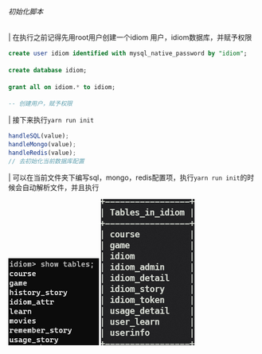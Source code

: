 ###### 初始化脚本

| 在执行之前记得先用root用户创建一个idiom 用户，idiom数据库，并赋予权限

```sql
create user idiom identified with mysql_native_password by "idiom";

create database idiom;

grant all on idiom.* to idiom;

-- 创建用户，赋予权限
```
| 接下来执行`yarn run init`

```javascript
handleSQL(value);
handleMongo(value);
handleRedis(value);
// 去初始化当前数据库配置
```

| 可以在当前文件夹下编写sql，mongo，redis配置项，执行`yarn run init`的时候会自动解析文件，并且执行

![](https://github.com/Mushrr/Idiom/blob/main/screenshots/db/mongo_1.png)
![](https://github.com/Mushrr/Idiom/blob/main/screenshots/db/mysql_1.png)
